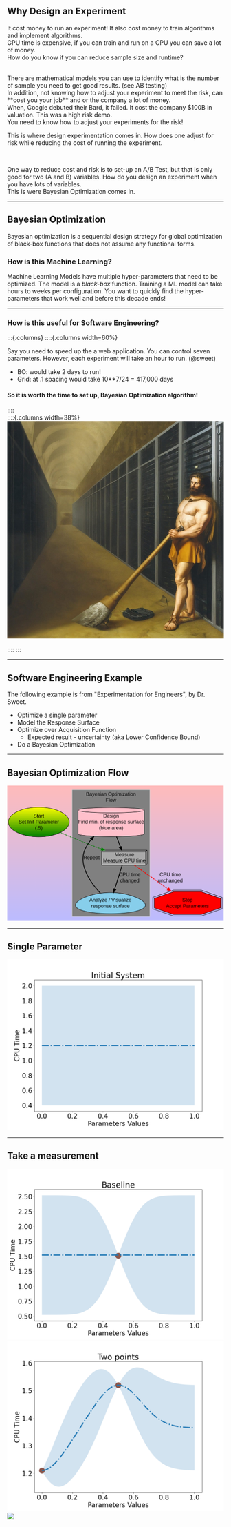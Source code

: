 ## Why Design an Experiment

It cost money to run an experiment! 
It also cost money to train algorithms and implement algorithms.
<br>
GPU time is expensive, if you can train and run on a CPU you can save a lot of money.  
How do you know if you can reduce sample size and runtime?

<br>
There are mathematical models you can use to identify what is the number of sample you need to get good results. (see AB testing)

<br>
In addition, not knowing how to adjust your experiment to meet the risk, can **cost you your job** and or the company a lot of money.

<br>
When, Google debuted their Bard, it failed. It cost the company $100B in valuation. This was a high risk demo. 

<br>
You need to know how to adjust your experiments for the risk!

This is where design experimentation comes in. How does one adjust for risk while reducing the cost of running the experiment.

<br>

One way to reduce cost and risk is to set-up an A/B Test, but that is only good for two (A and B) variables.  How do you design an experiment when you have lots of variables.  
This is were Bayesian Optimization comes in.

---

## Bayesian Optimization
Bayesian optimization is a sequential design strategy for global optimization of black-box functions that does not assume any functional forms.  
  
### How is this Machine Learning?
Machine Learning Models have multiple hyper-parameters that need to be optimized. The model is a _black-box_ function. Training a ML model can take hours to weeks per configuration. You want to quickly find the hyper-parameters that work well and before  this decade ends!

---
### How is this useful for Software Engineering?

:::{.columns}
::::{.columns width=60%}

Say you need to speed up the a web application.  You can control seven parameters.
However, each experiment will take an hour to run. (@sweet)

* BO: would take 2 days to run!
* Grid: at .1 spacing would take 10**7/24 = 417,000 days

#### So it is worth the time to set up, Bayesian Optimization algorithm!

::::  
::::{.columns width=38%}
![](./img/hercules_server.jpg)

::::
:::

---

## Software Engineering Example

The following example is from "Experimentation for Engineers", by Dr. Sweet.

* Optimize a single parameter
* Model the Response Surface
* Optimize over Acquisition Function
  * Expected result - uncertainty (aka Lower Confidence Bound)
* Do a Bayesian Optimization

---

## Bayesian Optimization Flow

![](./img/BO-flow.png)

---

## Single Parameter


![](./img/init_system.png)

---

## Take a measurement

![](./img/baseline.png)
![](./img/two_points.png)
![](./img/design_next_experimint.png)